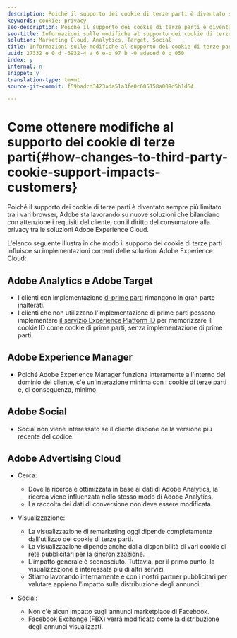 ```yaml
---
description: Poiché il supporto dei cookie di terze parti è diventato sempre più limitato tra i vari browser, Adobe sta lavorando su nuove soluzioni che bilanciano con attenzione i requisiti del cliente, con il diritto del consumatore alla privacy tra le soluzioni Adobe Experience Cloud.
keywords: cookie; privacy
seo-description: Poiché il supporto dei cookie di terze parti è diventato sempre più limitato tra i vari browser, Adobe sta lavorando su nuove soluzioni che bilanciano con attenzione i requisiti del cliente, con il diritto del consumatore alla privacy tra le soluzioni Adobe Experience Cloud.
seo-title: Informazioni sulle modifiche al supporto dei cookie di terze parti influiscono sui clienti
solution: Marketing Cloud, Analytics, Target, Social
title: Informazioni sulle modifiche al supporto dei cookie di terze parti influiscono sui clienti
uuid: 27332 e 0 d -6932-4 a 6 e-b 97 b -0 adeced 0 b 050
index: y
internal: n
snippet: y
translation-type: tm+mt
source-git-commit: f59badcd3423ada51a3fe0c605158a009d5b1d64

---
```



# Come ottenere modifiche al supporto dei cookie di terze parti{#how-changes-to-third-party-cookie-support-impacts-customers}

Poiché il supporto dei cookie di terze parti è diventato sempre più limitato tra i vari browser, Adobe sta lavorando su nuove soluzioni che bilanciano con attenzione i requisiti del cliente, con il diritto del consumatore alla privacy tra le soluzioni Adobe Experience Cloud.

L'elenco seguente illustra in che modo il supporto dei cookie di terze parti influisce su implementazioni correnti delle soluzioni Adobe Experience Cloud:

## Adobe Analytics e Adobe Target

* I clienti con implementazione [di prime parti](/help/interface/cookies/cookies-first-party.md) rimangono in gran parte inalterati.
* I clienti che non utilizzano l'implementazione di prime parti possono implementare [il servizio Experience Platform ID](https://docs.adobe.com/content/help/en/id-service/using/implementation-guides/implementation-guides.html) per memorizzare il cookie ID come cookie di prime parti, senza implementazione di prime parti.

## Adobe Experience Manager

* Poiché Adobe Experience Manager funziona interamente all'interno del dominio del cliente, c'è un'interazione minima con i cookie di terze parti e, di conseguenza, minimo.

## Adobe Social

* Social non viene interessato se il cliente dispone della versione più recente del codice.

## Adobe Advertising Cloud

* Cerca:

   * Dove la ricerca è ottimizzata in base ai dati di Adobe Analytics, la ricerca viene influenzata nello stesso modo di Adobe Analytics.
   * La raccolta dei dati di conversione non deve essere modificata.

* Visualizzazione:

   * La visualizzazione di remarketing oggi dipende completamente dall'utilizzo dei cookie di terze parti.
   * La visualizzazione dipende anche dalla disponibilità di vari cookie di rete pubblicitari per la sincronizzazione.
   * L'impatto generale è sconosciuto. Tuttavia, per il primo punto, la visualizzazione è interessata più di altri servizi.
   * Stiamo lavorando internamente e con i nostri partner pubblicitari per valutare appieno l'impatto sulla distribuzione degli annunci.

* Social:

   * Non c'è alcun impatto sugli annunci marketplace di Facebook.
   * Facebook Exchange (FBX) verrà modificato come la distribuzione degli annunci visualizzati.

